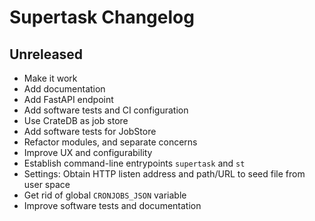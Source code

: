 # Supertask Changelog


## Unreleased

- Make it work
- Add documentation
- Add FastAPI endpoint
- Add software tests and CI configuration
- Use CrateDB as job store
- Add software tests for JobStore
- Refactor modules, and separate concerns
- Improve UX and configurability
- Establish command-line entrypoints `supertask` and `st`
- Settings: Obtain HTTP listen address and path/URL to seed file
  from user space
- Get rid of global `CRONJOBS_JSON` variable
- Improve software tests and documentation
